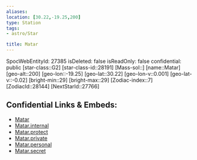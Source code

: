 ```yaml
---
aliases: 
location: [30.22,-19.25,200]
type: Station
tags:
- astro/Star

title: Matar
---
```

SpocWebEntityId: 27385
isDeleted: false
isReadOnly: false
confidential: public
[star-class::G2]
[star-class-id::28191]
[Mass-sol::]
[name::Matar]
[geo-alt::200]
[geo-lon::-19.25]
[geo-lat::30.22]
[geo-lon-v::0.001]
[geo-lat-v::-0.02]
[bright-min::29]
[bright-max::29]
[Zodiac-index::7]
[ZodiacId::28144]
[NextStarId::27766]



## Confidential Links & Embeds: 
- [Matar](../../../_public/astro/Star/Matar.md) 
- [Matar.internal](../../../_internal/astro/Star/Matar.internal.md) 
- [Matar.protect](../../../_protect/astro/Star/Matar.protect.md) 
- [Matar.private](../../../_private/astro/Star/Matar.private.md) 
- [Matar.personal](../../../_personal/astro/Star/Matar.personal.md) 
- [Matar.secret](../../../_secret/astro/Star/Matar.secret.md) 
